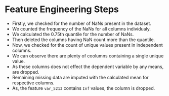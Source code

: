 # Feature Engineering Steps

- Firstly, we checked for the number of NaNs present in the dataset.
- We counted the frequency of the NaNs for all columns individualy.
- We calculated the 0.75th quantile for the number of NaNs.
- Then deleted the columns having NaN count more than the quantile.
- Now, we checked for the count of unique values present in independent columns.
- We can observe there are plenty of coolumns containing a single unique value.
- As these columns does not effect the dependent variable by any means, are dropped.
- Remaining missing data are imputed with the calculated mean for respective columns.
- As, the feature `var_5213` contains `Inf` values, the column is dropped.
